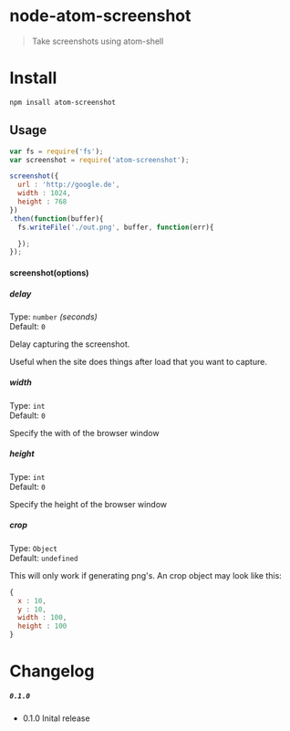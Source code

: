 node-atom-screenshot
====================
> Take screenshots using atom-shell

# Install 

```shell
npm insall atom-screenshot
```

## Usage

```js
var fs = require('fs');
var screenshot = require('atom-screenshot');

screenshot({
  url : 'http://google.de',
  width : 1024,
  height : 768
})
.then(function(buffer){
  fs.writeFile('./out.png', buffer, function(err){

  });
});
```

#### screenshot(options)

##### delay

Type: `number` *(seconds)*  
Default: `0`

Delay capturing the screenshot.

Useful when the site does things after load that you want to capture.

##### width

Type: `int`  
Default: `0`

Specify the with of the browser window

##### height

Type: `int`  
Default: `0`

Specify the height of the browser window

##### crop
Type: `Object`  
Default: `undefined`

This will only work if generating png's. 
An crop object may look like this:
```js
{
  x : 10,
  y : 10,
  width : 100,
  height : 100
}
```

# Changelog

##### `0.1.0`

  * 0.1.0 Inital release
